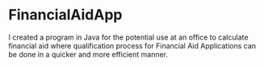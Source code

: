 # FinancialAidApp
I created a program in Java for the potential use at an office to calculate financial aid where qualification process for Financial Aid Applications can be done in a quicker and more efficient manner. 
